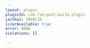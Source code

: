 ```yaml
---
layout: plugin
pluginId: com.fzm.post.build.plugin
jarSha1: INVALID
isJarAvailable: true
error: NONE
violations: []

---
```

